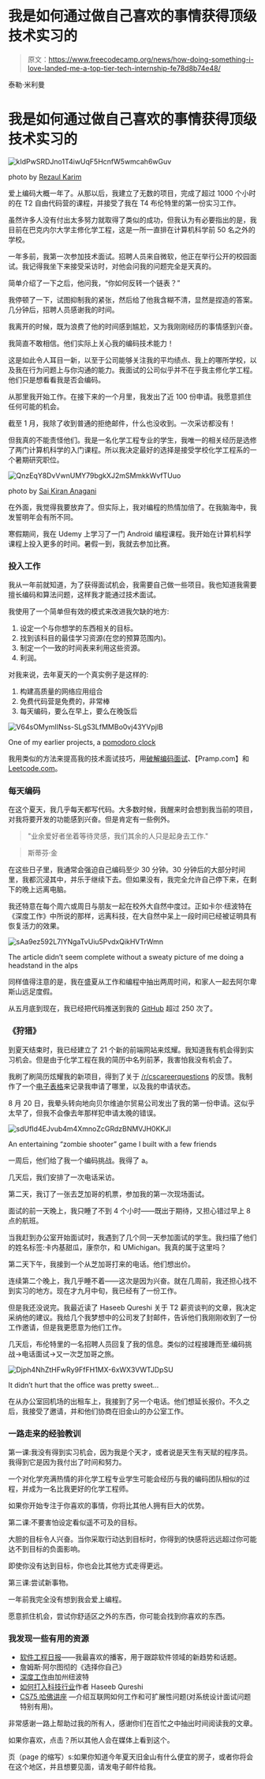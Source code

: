 # 我是如何通过做自己喜欢的事情获得顶级技术实习的

> 原文：<https://www.freecodecamp.org/news/how-doing-something-i-love-landed-me-a-top-tier-tech-internship-fe78d8b74e48/>

泰勒·米利曼

# 我是如何通过做自己喜欢的事情获得顶级技术实习的

![kIdPwSRDJno1T4iwUqF5HcnfW5wmcah6wGuv](img/55a013e87029c09b656b19b098e8d5ff.png)

photo by [Rezaul Karim](https://unsplash.com/@reza565)

爱上编码大概一年了。从那以后，我建立了无数的项目，完成了超过 1000 个小时的在 T2 自由代码营的课程，并接受了我在 T4 布伦特里的第一份实习工作。

虽然许多人没有付出太多努力就取得了类似的成功，但我认为有必要指出的是，我目前在巴克内尔大学主修化学工程，这是一所一直排在计算机科学前 50 名之外的学校。

一年多前，我第一次参加技术面试。招聘人员来自微软，他正在举行公开的校园面试。我记得我坐下来接受采访时，对他会问我的问题完全是天真的。

简单介绍了一下之后，他问我，“你如何反转一个链表？”

我停顿了一下，试图抑制我的紧张，然后给了他我含糊不清，显然是捏造的答案。几分钟后，招聘人员感谢我的时间。

我离开的时候，既为浪费了他的时间感到尴尬，又为我刚刚经历的事情感到兴奋。

我简直不敢相信。他们实际上关心我的编码技术能力！

这是如此令人耳目一新，以至于公司能够关注我的平均绩点、我上的哪所学校，以及我在行为问题上与你沟通的能力。我面试的公司似乎并不在乎我主修化学工程。他们只是想看看我是否会编码。

从那里我开始工作。在接下来的一个月里，我发出了近 100 份申请。我愿意抓住任何可能的机会。

截至 1 月，我除了收到普通的拒绝邮件，什么也没收到。一次采访都没有！

但我真的不能责怪他们。我是一名化学工程专业的学生，我唯一的相关经历是选修了两门计算机科学的入门课程。所以我决定最好的选择是接受学校化学工程系的一个暑期研究职位。

![QnzEqY8DvVwnUMY79bgkXJ2mSMmkkWvfTUuo](img/f49e994bce3210f7c9c75a2870a8dbda.png)

photo by [Sai Kiran Anagani](https://unsplash.com/@iamkiran)

在外面，我觉得我要放弃了。但实际上，我对编程的热情加倍了。在我脑海中，我发誓明年会有所不同。

寒假期间，我在 Udemy 上学习了一门 Android 编程课程。我开始在计算机科学课程上投入更多的时间。暑假一到，我就去参加比赛。

### 投入工作

我从一年前就知道，为了获得面试机会，我需要自己做一些项目。我也知道我需要擅长编码和算法问题，这样我才能通过技术面试。

我使用了一个简单但有效的模式来改进我欠缺的地方:

1.  设定一个与你想学的东西相关的目标。
2.  找到该科目的最佳学习资源(在您的预算范围内)。
3.  制定一个一致的时间表来利用这些资源。
4.  利润。

对我来说，去年夏天的一个真实例子是这样的:

1.  构建高质量的网络应用组合
2.  免费代码营是免费的，非常棒
3.  每天编码，要么在早上，要么在晚饭后

![V64sOMymIINss-SLgS3LfMMBo0vj43YVpjlB](img/0a1cee54c9a23a4c40a1f04054e49bb6.png)

One of my earlier projects, a [pomodoro clock](http://twmilli.github.io/pomodoro/)

我用类似的方法来提高我的技术面试技巧，用[破解编码面试](https://www.amazon.com/Cracking-Coding-Interview-Programming-Questions/dp/0984782850/ref=sr_1_1?ie=UTF8&qid=1481228995&sr=8-1&keywords=cracking+the+coding+interview)、【Pramp.com】和[Leetcode.com](https://leetcode.com/)。

### 每天编码

在这个夏天，我几乎每天都写代码。大多数时候，我醒来时会想到我当前的项目，对我将要开发的功能感到兴奋。但是肯定有一些例外。

> "业余爱好者坐着等待灵感，我们其余的人只是起身去工作."

> 斯蒂芬·金

在这些日子里，我通常会强迫自己编码至少 30 分钟。30 分钟后的大部分时间里，我都沉浸其中，并乐于继续下去。但如果没有，我完全允许自己停下来，在剩下的晚上远离电脑。

我还特意在每个周六或周日与朋友一起在校外大自然中度过。正如卡尔·纽波特在《深度工作》中所说的那样，远离科技，在大自然中呆上一段时间已经被证明具有恢复活力的效果。

![sAa9ez592L7IYNgaTvUiu5PvdxQikHVTrWmn](img/0353cc4528626f94fdc10ea4297fc663.png)

The article didn’t seem complete without a sweaty picture of me doing a headstand in the alps

同样值得注意的是，我在盛夏从工作和编程中抽出两周时间，和家人一起去阿尔卑斯山远足度假。

从五月底到现在，我已经把代码推送到我的 [GitHub](https://github.com/twmilli) 超过 250 次了。

### 《狩猎》

到夏天结束时，我已经建立了 21 个新的前端网站来炫耀。我知道我有机会得到实习机会。但是由于化学工程在我的简历中名列前茅，我害怕我没有机会了。

我刷了刷简历炫耀我的新项目，得到了关于 [/r/cscareerquestions](https://www.reddit.com/r/cscareerquestions/) 的反馈。我制作了一个[电子表格](https://docs.google.com/spreadsheets/d/15BjTUNgeKBznDpKjsvMWYfs1FkivRM0H2uZkaE7cICs/edit?usp=sharing)来记录我申请了哪里，以及我的申请状态。

8 月 20 日，我晕头转向地向贝尔维迪尔贸易公司发出了我的第一份申请。这似乎太早了，但我不会像去年那样犯申请太晚的错误。

![sdUfId4EJvub4m4XmnoZcGRdzBNMVJH0KKJI](img/499e158aa690fe71a0a2f43fb782cd67.png)

An entertaining “zombie shooter” game I built with a few friends

一周后，他们给了我一个编码挑战。我得了 a。

几天后，我们安排了一次电话采访。

第二天，我订了一张去芝加哥的机票，参加我的第一次现场面试。

面试的前一天晚上，我只睡了不到 4 个小时——既出于期待，又担心错过早上 8 点的航班。

当我赶到办公室开始面试时，我遇到了几个同一天参加面试的学生。我扫描了他们的姓名标签:卡内基甜瓜，康奈尔，和 UMichigan。我真的属于这里吗？

第二天下午，我接到一个从芝加哥打来的电话。他们想出价。

连续第二个晚上，我几乎睡不着——这次是因为兴奋。就在几周前，我还担心找不到实习的地方。现在才九月中旬，我已经有了一份工作。

但是我还没说完。我最近读了 Haseeb Qureshi 关于 T2 薪资谈判的文章，我决定采纳他的建议。我给几个我梦想中的公司发了封邮件，告诉他们我刚刚收到了一份工作邀请，但是我更愿意为他们工作。

几天后，布伦特里的一名招聘人员回复了我的信息。类似的过程接踵而至:编码挑战->电话面试->又一次芝加哥之旅。

![Djph4NhZtHFwRy9FfFH1MX-6xWX3VWTJDpSU](img/3e6c4242a720b367e208ffd37b9a1abb.png)

It didn’t hurt that the office was pretty sweet…

在从办公室回机场的出租车上，我接到了另一个电话。他们想延长报价。不久之后，我接受了邀请，并和他们协商在旧金山的办公室工作。

### 一路走来的经验教训

第一课:我没有得到实习机会，因为我是个天才，或者说是天生有天赋的程序员。我得到它是因为我付出了时间和努力。

一个对化学充满热情的非化学工程专业学生可能会经历与我的编码团队相似的过程，并成为一名比我更好的化学工程师。

如果你开始专注于你喜欢的事情，你将比其他人拥有巨大的优势。

第二课:不要害怕设定看似遥不可及的目标。

大胆的目标令人兴奋。当你采取行动达到目标时，你得到的快感将远远超过你可能达不到目标的负面影响。

即使你没有达到目标，你也会比其他方式走得更远。

第三课:尝试新事物。

一年前我完全没有想到我会爱上编程。

愿意抓住机会，尝试你舒适区之外的东西，你可能会找到你喜欢的东西。

### 我发现一些有用的资源

*   [软件工程日报](https://softwareengineeringdaily.com/)——我最喜欢的播客，用于跟踪软件领域的新趋势和话题。
*   詹姆斯·阿尔图彻的《选择你自己》
*   [深度工作](https://www.amazon.com/Deep-Work-Focused-Success-Distracted/dp/1455586692)由加州纽波特
*   [如何打入科技行业](http://haseebq.com/how-to-break-into-tech-job-hunting-and-interviews/)作者 Haseeb Qureshi
*   [CS75 哈佛讲座](https://www.youtube.com/watch?v=8KuO4r5CHjM&list=PLcSNwoY_zA3b9McOf2rDRinpzyt2hlHzC) —介绍互联网如何工作和可扩展性问题(对系统设计面试问题特别有用)。

非常感谢一路上帮助过我的所有人，感谢你们在百忙之中抽出时间阅读我的文章。

如果你喜欢，点击？所以其他人会在媒体上看到这个。

页（page 的缩写）s:如果你知道今年夏天旧金山有什么便宜的房子，或者你将会在这个地区，并且想要见面，请发电子邮件给我。